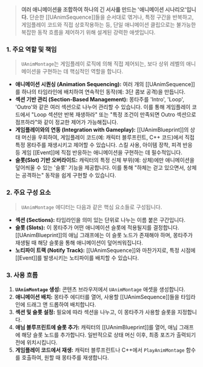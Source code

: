 ---
---

> **여러 애니메이션을 조합하여 하나의 긴 서사를 만드는 '애니메이션 시나리오'입니다.** 단순한 [[UAnimSequence]]들을 순서대로 엮거나, 특정 구간을 반복하고, 게임플레이 코드와 직접 상호작용하는 등, 단일 애니메이션 클립으로는 불가능한 복잡한 동작 흐름을 제어하기 위해 설계된 강력한 애셋입니다.

### **1. 주요 역할 및 책임**
> `UAnimMontage`는 게임플레이 로직에 의해 직접 제어되는, 보다 상위 레벨의 애니메이션을 구현하는 데 핵심적인 역할을 합니다.
* **애니메이션 시퀀싱 (Animation Sequencing):**
    여러 개의 [[UAnimSequence]]를 하나의 타임라인에 배치하여 연속적인 동작(예: 3단 콤보 공격)을 만듭니다.
* **섹션 기반 관리 (Section-Based Management):**
    몽타주를 'Intro', 'Loop', 'Outro'와 같은 여러 섹션으로 나누어 관리할 수 있습니다. 이를 통해 게임플레이 코드에서 "Loop 섹션만 반복 재생하라" 또는 "특정 조건이 만족되면 Outro 섹션으로 점프하라"와 같이 정교한 제어가 가능해집니다.
* **게임플레이와의 연동 (Integration with Gameplay):**
    [[UAnimBlueprint]]의 상태 머신을 우회하여, 게임플레이 코드(예: 캐릭터 블루프린트, C++ 코드)에서 직접 특정 몽타주를 재생시키고 제어할 수 있습니다. 스킬 사용, 아이템 장착, 피격 반응 등 게임 [[Event]]에 직접 반응하는 애니메이션을 구현하는 데 필수적입니다.
* **슬롯(Slot) 기반 오버라이드:**
    캐릭터의 특정 신체 부위(예: 상체)에만 애니메이션을 덮어씌울 수 있는 '슬롯' 기능을 제공합니다. 이를 통해 "하체는 걷고 있으면서, 상체는 공격하는" 동작을 쉽게 구현할 수 있습니다.

### **2. 주요 구성 요소**
> `UAnimMontage` 에디터는 다음과 같은 핵심 요소들로 구성됩니다.
* **섹션 (Sections):**
    타임라인을 의미 있는 단위로 나누는 이름 붙은 구간입니다.
* **슬롯 (Slots):**
    이 몽타주가 어떤 애니메이션 슬롯에 적용될지를 결정합니다. [[UAnimBlueprint]]의 애님 그래프에는 이 슬롯 노드가 존재해야 하며, 몽타주가 재생될 때 해당 슬롯을 통해 애니메이션이 덮어씌워집니다.
* **노티파이 트랙 (Notify Track):**
    [[UAnimSequence]]와 마찬가지로, 특정 시점에 [[Event]]를 발생시키는 노티파이를 배치할 수 있습니다.

### **3. 사용 흐름**
1. **`UAnimMontage` 생성:** 콘텐츠 브라우저에서 `UAnimMontage` 애셋을 생성합니다.
2. **애니메이션 배치:** 몽타주 에디터를 열어, 사용할 [[UAnimSequence]]들을 타임라인에 드래그 앤 드롭하여 배치합니다.
3. **섹션 및 슬롯 설정:** 필요에 따라 섹션을 나누고, 이 몽타주가 사용할 슬롯을 지정합니다.
4. **애님 블루프린트에 슬롯 추가:** 캐릭터의 [[UAnimBlueprint]]를 열어, 애님 그래프에 해당 슬롯 노드를 추가합니다. 일반적으로 상태 머신 이후, 최종 포즈가 출력되기 전에 위치시킵니다.
5. **게임플레이 코드에서 재생:** 캐릭터 블루프린트나 C++에서 `PlayAnimMontage` 함수를 호출하여, 원할 때 몽타주를 재생합니다.
